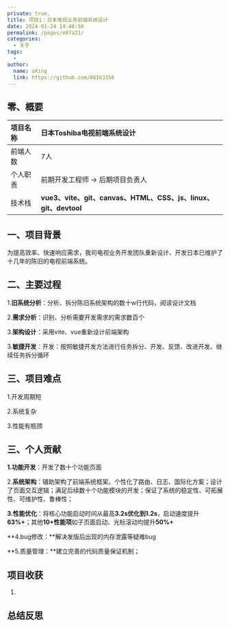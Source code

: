 ```yaml
---
private: true,
title: 项目1：日本电视业务前端系统设计
date: 2024-01-24 14:48:50
permalink: /pages/e87a21/
categories:
  - 关于
tags:
  - 
author: 
  name: aXing
  link: https://github.com/08163356
---
```




## 零、概要

| 项目名称 | 日本Toshiba电视前端系统设计                                  |
| :------- | :----------------------------------------------------------- |
| 前端人数 | 7人                                                          |
| 个人职责 | 前期开发工程师 -> 后期项目负责人                             |
| 技术栈   | **vue3、vite、git、canvas、HTML、CSS、js、linux、git、devtool** |

## 一、项目背景

为提高效率、快速响应需求，我司电视业务开发团队重新设计、开发日本已维护了十几年的陈旧的电视前端系统。

## 二、主要过程

1.**旧系统分析**：分析、拆分陈旧系统架构的数十w行代码，阅读设计文档

2.**需求分析**：识别、分析需要开发需求的需求数百个

3.**架构设计**：采用vite、vue重新设计前端架构

3.**敏捷开发**：开发：按照敏捷开发方法进行任务拆分、开发、反馈、改进开发、继续任务拆分循环

## 三、项目难点

1.开发周期短

2.系统复杂

3.性能有瓶颈

## 三、个人贡献

**1.功能开发**：开发了数十个功能页面

2.**系统架构**：辅助架构了前端系统框架。个性化了路由、日志、国际化方案；设计了页面交互逻辑；满足后续数十个功能模块的开发；保证了系统的稳定性、可拓展性、可维护性、鲁棒性；

**3.性能优化**：将核心功能启动时间从最高**3.2s优化到1.2s**，启动速度提升**63%+**；其他**10+性能项**如子页面启动、光标滚动均提升**50%+**

**4.bug修改：**解决发版后出现的内存泄露等疑难bug

**5.质量管理：**建立完善的代码质量保证机制；

## 项目收获

1.

## 总结反思